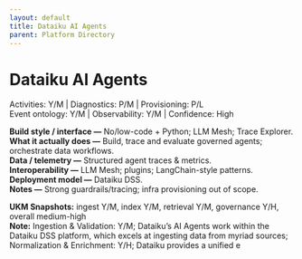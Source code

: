 ```yaml
---
layout: default
title: Dataiku AI Agents
parent: Platform Directory
---
```


# Dataiku AI Agents

Activities: Y/M | Diagnostics: P/M | Provisioning: P/L  <br>
Event ontology: Y/M | Observability: Y/M | Confidence: High

**Build style / interface —** No/low-code + Python; LLM Mesh; Trace Explorer.  
**What it actually does —** Build, trace and evaluate governed agents; orchestrate data workflows.  
**Data / telemetry —** Structured agent traces & metrics.  
**Interoperability —** LLM Mesh; plugins; LangChain-style patterns.  
**Deployment model —** Dataiku DSS.  
**Notes —** Strong guardrails/tracing; infra provisioning out of scope.

**UKM Snapshots:**
ingest Y/M, index Y/M, retrieval Y/M, governance Y/H, overall medium-high  <br>
**Note:** Ingestion & Validation: Y/M; Dataiku’s AI Agents work within the Dataiku DSS platform, which excels at ingesting data from myriad sources; Normalization & Enrichment: Y/H; Dataiku provides a unified e
